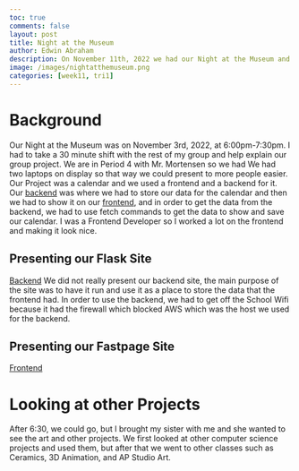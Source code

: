 ```yaml
---
toc: true
comments: false
layout: post
title: Night at the Museum
author: Edwin Abraham
description: On November 11th, 2022 we had our Night at the Museum and this is the blog post about how it went and what I saw
image: /images/nightatthemuseum.png
categories: [week11, tri1]
---
```


# Background
Our Night at the Museum was on November 3rd, 2022, at 6:00pm-7:30pm. I had to take a 30 minute shift with the rest of my group and help explain our group project. We are in Period 4 with Mr. Mortensen so we had  We had two laptops on display so that way we could present to more people easier. Our Project was a calendar and we used a frontend and a backend for it. Our [backend](https://agenda.nighthawkcodescrums.gq/) was where we had to store our data for the calendar and then we had to show it on our [frontend](https://emaad-mir.github.io/ttitans-fastpages/), and in order to get the data from the backend, we had to use fetch commands to get the data to show and save our calendar. I was a Frontend Developer so I worked a lot on the frontend and making it look nice.

## Presenting our Flask Site
[Backend](https://agenda.nighthawkcodescrums.gq/)
We did not really present our backend site, the main purpose of the site was to have it run and use it as a place to store the data that the frontend had. In order to use the backend, we had to get off the School Wifi because it had the firewall which blocked AWS which was the host we used for the backend.

## Presenting our Fastpage Site
[Frontend](https://edwinkuttappi.github.io/fastpage1/categories/)

# Looking at other Projects
After 6:30, we could go, but I brought my sister with me and she wanted to see the art and other projects. We first looked at other computer science projects and used them, but after that we went to other classes such as Ceramics, 3D Animation, and AP Studio Art.